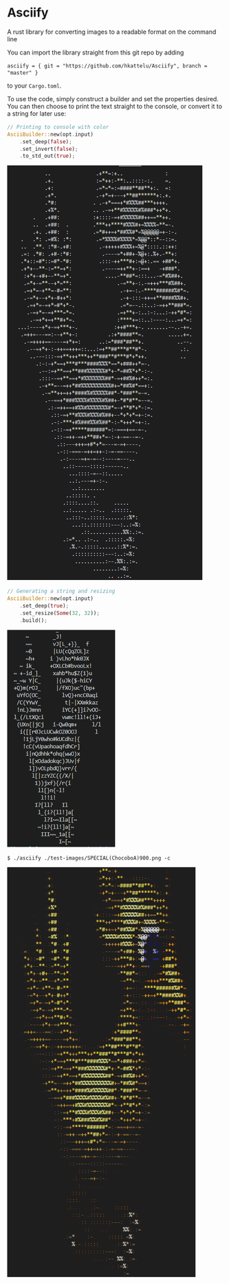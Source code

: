 # Asciify
A rust library for converting images to a readable format on the command line

You can import the library straight from this git repo by adding 

```
asciify = { git = "https://github.com/hkattelu/Asciify", branch = "master" }
```

to your `Cargo.toml`.

To use the code, simply construct a builder and set the properties desired.
You can then choose to print the text straight to the console, or convert
it to a string for later use:

```rust
// Printing to console with color
AsciiBuilder::new(opt.input)
    .set_deep(false);
    .set_invert(false);
    .to_std_out(true);
```

![Ascii chocobo](https://github.com/Hkattelu/Asciify/blob/HEAD/images/ascii-chocobo.PNG)

```rust
// Generating a string and resizing
AsciiBuilder::new(opt.input)
    .set_deep(true);
    .set_resize(Some(32, 32));
    .build();
```

![Ascii chocobo after resizing](https://github.com/Hkattelu/Asciify/blob/HEAD/images/ascii-chocobo-resized.PNG)


```shell
$ ./asciify ./test-images/SPECIAL(ChocoboA)900.png -c
```

![Ascii chocobo with color](https://github.com/Hkattelu/Asciify/blob/HEAD/images/ascii-chocobo-color.PNG)